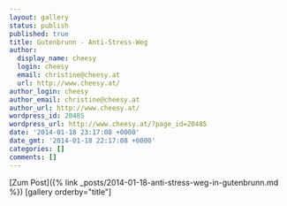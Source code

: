 ```yaml
---
layout: gallery
status: publish
published: true
title: Gutenbrunn - Anti-Stress-Weg
author:
  display_name: cheesy
  login: cheesy
  email: christine@cheesy.at
  url: http://www.cheesy.at/
author_login: cheesy
author_email: christine@cheesy.at
author_url: http://www.cheesy.at/
wordpress_id: 20485
wordpress_url: http://www.cheesy.at/?page_id=20485
date: '2014-01-18 23:17:08 +0000'
date_gmt: '2014-01-18 22:17:08 +0000'
categories: []
comments: []
---
```


[Zum Post]({% link _posts/2014-01-18-anti-stress-weg-in-gutenbrunn.md %})
[gallery orderby="title"]
